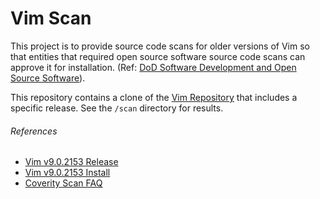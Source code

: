 # Vim Scan

This project is to provide source code scans for older versions of Vim so that entities that required open source software source code scans can approve it for installation. (Ref: [DoD Software Development and Open Source Software](https://dodcio.defense.gov/portals/0/documents/library/softwaredev-opensource.pdf)).  

This repository contains a clone of the [Vim Repository](https://github.com/vim/vim) that includes a specific release.  See the `/scan` directory for results.


###### References
* [Vim v9.0.2153 Release](https://github.com/vim/vim/releases/tag/v9.0.2153)
* [Vim v9.0.2153 Install](https://github.com/vim/vim-win32-installer/releases/v9.0.2153)
* [Coverity Scan FAQ](https://scan.coverity.com/faq#frequency)
